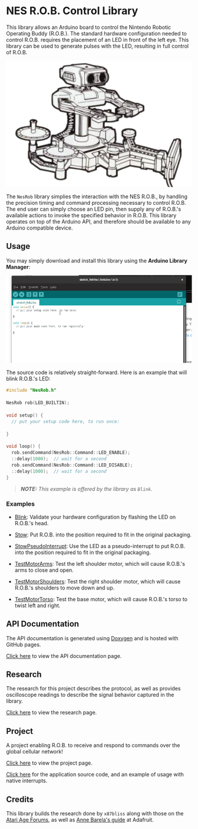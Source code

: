 NES R.O.B. Control Library
==========================

This library allows an Arduino board to control the Nintendo Robotic Operating
Buddy (R.O.B.). The standard hardware configuration needed to control R.O.B.
requires the placement of an LED in front of the left eye. This library can
be used to generate pulses with the LED, resulting in full control of R.O.B.

![Depiction of R.O.B. from the Gyromite Manual](img/nes-rob.png)

The `NesRob` library simplies the interaction with the NES R.O.B., by handling
the precision timing and command processing necessary to control R.O.B. The end
user can simply choose an LED pin, then supply any of R.O.B.'s available actions
to invoke the specified behavior in R.O.B. This library operates on top of the
Arduino API, and therefore should be available to any Arduino compatible device.

Usage
-----

You may simply download and install this library using the **Arduino Library
Manager**:

![Installing with Arduino Library Manager](img/installing-nesrob.gif)

The source code is relatively straight-forward. Here is an example that will
blink R.O.B.'s LED:

```c++
#include "NesRob.h"

NesRob rob(LED_BUILTIN);

void setup() {
  // put your setup code here, to run once:

}

void loop() {
  rob.sendCommand(NesRob::Command::LED_ENABLE);
  ::delay(1000);  // wait for a second
  rob.sendCommand(NesRob::Command::LED_DISABLE);
  ::delay(1000);  // wait for a second
}
```

> _**NOTE:** This example is offered by the library as `Blink`._

### Examples

* [Blink](https://www.github.com/zfields/nes-rob/tree/main/examples/Blink/Blink.ino):
Validate your hardware configuration by flashing the LED on R.O.B.'s head.

* [Stow](https://www.github.com/zfields/nes-rob/tree/main/examples/Stow/Stow.ino):
Put R.O.B. into the position required to fit in the original packaging.

* [StowPseudoInterrupt](https://www.github.com/zfields/nes-rob/tree/main/examples/StowPseudoInterrupt/StowPseudoInterrupt.ino):
Use the LED as a pseudo-interrupt to put R.O.B. into the position required to
fit in the original packaging.

* [TestMotorArms](https://www.github.com/zfields/nes-rob/tree/main/examples/TestMotorArms/TestMotorArms.ino):
Test the left shoulder motor, which will cause R.O.B.'s arms to close and open.

* [TestMotorShoulders](https://www.github.com/zfields/nes-rob/tree/main/examples/TestMotorShoulders/TestMotorShoulders.ino):
Test the right shoulder motor, which will cause R.O.B.'s shoulders to move down
and up.

* [TestMotorTorso](https://www.github.com/zfields/nes-rob/tree/main/examples/TestMotorTorso/TestMotorTorso.ino):
Test the base motor, which will cause R.O.B.'s torso to twist left and right.

API Documentation
-----------------

The API documentation is generated using
[Doxygen](https://www.doxygen.nl/index.html) and is hosted with GitHub pages.

[Click here](https://zfields.github.io/nes-rob/classNesRob.html) to view the
API documentation page.

Research
--------

The research for this project describes the protocol, as well as provides
oscilloscope readings to describe the signal behavior captured in the library.

[Click here](https://github.com/zfields/nes-rob/tree/main/docs/research.md)
to view the research page.

Project
-------

A project enabling R.O.B. to receive and respond to commands over the global
cellular network!

[Click here](https://www.hackster.io/zachary_fields/cellular-r-o-b-with-blues-wireless-38ac41)
to view the project page.

[Click here](https://github.com/zfields/BluesRob/blob/main/BluesRob.ino) for the
application source code, and an example of usage with native interrupts.

Credits
-------

This library builds the research done by `x87bliss` along with those on the
[Atari Age Forums](https://atariage.com/forums/topic/177286-any-interest-in-nes-rob-homebrews/),
as well as
[Anne Barela's guide](https://learn.adafruit.com/controlling-a-classic-nintendo-r-o-b-robot-using-circuit-playground-express/overview)
at Adafruit.
